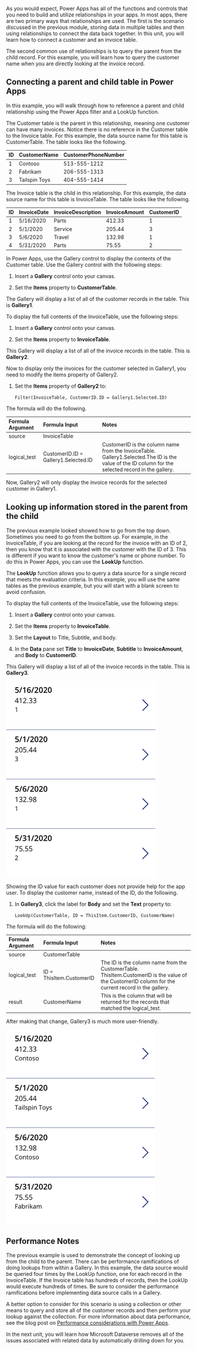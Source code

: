 As you would expect, Power Apps has all of the functions and controls that you need to build and utilize relationships in your apps. In most apps, there are two primary ways that relationships are used. The first is the scenario discussed in the previous module, storing data in multiple tables and then using relationships to connect the data back together. In this unit, you will learn how to connect a customer and an invoice table.

The second common use of relationships is to query the parent from the child record. For this example, you will learn how to query the customer name when you are directly looking at the invoice record.

## Connecting a parent and child table in Power Apps

In this example, you will walk through how to reference a parent and
child relationship using the Power Apps filter and a LookUp function.

The Customer table is the parent in this relationship, meaning one customer can have many invoices. Notice there is no reference in the
Customer table to the Invoice table. For this example, the data source
name for this table is CustomerTable. The table looks like the
following.

| ID | CustomerName   | CustomerPhoneNumber |
| :- | :--------------|:--------------------|
| 1  | Contoso       | 513-555-1212         |
| 2  | Fabrikam      | 206-555-1313         |
| 3  | Tailspin Toys | 404-555-1414         |

The Invoice table is the child in this relationship. For this example,
the data source name for this table is InvoiceTable. The table looks
like the following.

| ID | InvoiceDate | InvoiceDescription| InvoiceAmount | CustomerID |
| :--| :-----------| :-----------------| :-------------| :----------|
| 1  | 5/16/2020   | Parts             | 412.33        | 1          |
| 2  | 5/1/2020    | Service           | 205.44        | 3          |
| 3  | 5/6/2020    | Travel            | 132.98        | 1          |
| 4  | 5/31/2020   | Parts             | 75.55         | 2          |

In Power Apps, use the Gallery control to display the contents of the
Customer table. Use the Gallery control with the following steps:

1.  Insert a **Gallery** control onto your canvas.

2.  Set the **Items** property to **CustomerTable**.

The Gallery will display a list of all of the customer records in the
table. This is **Gallery1**.

To display the full contents of the InvoiceTable, use the following
steps:

1.  Insert a **Gallery** control onto your canvas.

2.  Set the **Items** property to **InvoiceTable**.

This Gallery will display a list of all of the invoice records in the
table. This is **Gallery2**.

Now to display only the invoices for the customer selected in Gallery1, you need to
modify the items property of Gallery2.

1.  Set the **Items** property of **Gallery2** to:

    ```powerappsfl
    Filter(InvoiceTable, CustomerID.ID = Gallery1.Selected.ID)
    ```

The formula will do the following.

  | **Formula Argument** | **Formula Input**                 | **Notes** |
  | :--------------------| :---------------------------------| :-----------------------------------------------------------------------------------------------------------------------------------------------------|
  | source               | InvoiceTable                      |  |
  | logical_test        | CustomerID.ID = Gallery1.Selected.ID | CustomerID is the column name from the InvoiceTable. Gallery1.Selected.The ID is the value of the ID column for the selected record in the gallery. |

Now, Gallery2 will only display the invoice records for the selected
customer in Gallery1.

## Looking up information stored in the parent from the child

The previous example looked showed how to go from the top down. Sometimes
you need to go from the bottom up. For example, in the InvoiceTable, if
you are looking at the record for the invoice with an ID of 2, then you
know that it is associated with the customer with the ID of 3. This is different
if you want to know the customer's name or phone number. To do this in
Power Apps, you can use the **LookUp** function.

The **LookUp** function allows you to query a data source for a single
record that meets the evaluation criteria. In this example, you will use
the same tables as the previous example, but you will start with a blank
screen to avoid confusion.

To display the full contents of the InvoiceTable, use the following
steps:

1.  Insert a **Gallery** control onto your canvas.

2.  Set the **Items** property to **InvoiceTable**.

3.  Set the **Layout** to Title, Subtitle, and body.

4.  In the **Data** pane set **Title** to **InvoiceDate**, **Subtitle** to 
    **InvoiceAmount**, and **Body** to **CustomerID**.

This Gallery will display a list of all of the invoice records in the
table. This is **Gallery3**.

![Screenshot of gallery with a list of all invoice records.](../media/image1.png)

Showing the ID value for each customer does not provide help for the app
user. To display the customer name, instead of the ID, do the following.

1.  In **Gallery3**, click the label for **Body** and set the **Text** property
    to:

    ```powerappsfl
    LookUp(CustomerTable, ID = ThisItem.CustomerID, CustomerName)
    ```
The formula will do the following:

| **Formula Argument**  | **Formula Input**        | **Notes** |
| :---------------------| :------------------------| :----------------------------------------------------------------------------------------------------------------------------------------------------|
| source                | CustomerTable            |  |
| logical_test         | ID = ThisItem.CustomerID | The ID is the column name from the CustomerTable. ThisItem.CustomerID is the value of the CustomerID column for the current record in the gallery.|
| result                | CustomerName             | This is the column that will be returned for the records that matched the logical_test.|

After making that change, Gallery3 is much more user-friendly.

![Screenshot of user-friendly gallery list of invoice records.](../media/image2.png)

## Performance Notes

The previous example is used to demonstrate the
concept of looking up from the child to the parent. There can be
performance ramifications of doing lookups from within a Gallery. In
this example, the data source would be queried four times by the LookUp
function, one for each record in the InvoiceTable. If the Invoice table
has hundreds of records, then the LookUp would execute hundreds of times. Be
sure to consider the performance ramifications before implementing data
source calls in a Gallery.

A better option to consider for this scenario is using a collection or
other means to query and store all of the customer records and then
perform your lookup against the collection. For more information about data performance, see the blog post on [Performance considerations with Power Apps](https://powerapps.microsoft.com/blog/performance-considerations-with-powerapps/).

In the next unit, you will learn how Microsoft Dataverse removes all of the
issues associated with related data by automatically drilling down for you.
